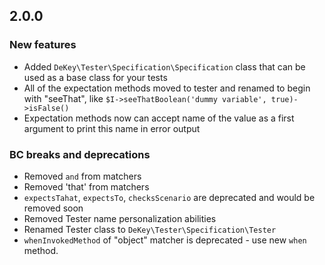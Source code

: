 ## 2.0.0

### New features
* Added `DeKey\Tester\Specification\Specification` class that can be used as a base class for your tests
* All of the expectation methods moved to tester and renamed to begin with "seeThat", like `$I->seeThatBoolean('dummy variable', true)->isFalse()` 
* Expectation methods now can accept name of the value as a first argument to print this name in error output

### BC breaks and deprecations
* Removed `and` from matchers
* Removed 'that' from matchers
* `expectsTahat`, `expectsTo`, `checksScenario` are deprecated and would be removed soon
* Removed Tester name personalization abilities
* Renamed Tester class to `DeKey\Tester\Specification\Tester`
* `whenInvokedMethod` of "object" matcher is deprecated - use new `when` method.